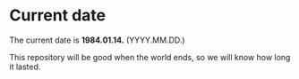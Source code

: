 # Current date

The current date is **1984.01.14.** (YYYY.MM.DD.)

This repository will be good when the world ends, so we will know how long it lasted.